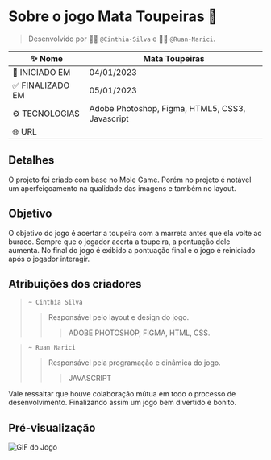 # Sobre o jogo Mata Toupeiras :otter:
> Desenvolvido por :woman_technologist: ```@Cinthia-Silva``` e :man_technologist: ```@Ruan-Narici```.

| :sparkles: Nome | Mata Toupeiras |
| - | - |
| :checkered_flag: INICIADO EM | 04/01/2023 |
| 	:white_check_mark: FINALIZADO EM | 05/01/2023 |
| 	:gear: TECNOLOGIAS | Adobe Photoshop, Figma, HTML5, CSS3, Javascript |
| :globe_with_meridians: URL | |

## Detalhes 
O projeto foi criado com base no Mole Game. Porém no projeto é notável um aperfeiçoamento na qualidade das imagens e também no layout.

## Objetivo
O objetivo do jogo é acertar a toupeira com a marreta antes que ela volte ao buraco. 
Sempre que o jogador acerta a toupeira, a pontuação dele aumenta. 
No final do jogo é exibido a pontuação final e o jogo é reiniciado após o jogador interagir.

## Atribuições dos criadores

> ```~ Cinthia Silva```
>> Responsável pelo layout e design do jogo.
>>> ADOBE PHOTOSHOP, FIGMA, HTML, CSS.

> ```~ Ruan Narici```
>> Responsável pela programação e dinâmica do jogo.
>>> JAVASCRIPT

Vale ressaltar que houve colaboração mútua em todo o processo de desenvolvimento. Finalizando assim um jogo bem divertido e bonito.

## Pré-visualização
![GIF do Jogo](./img/preview.gif)
